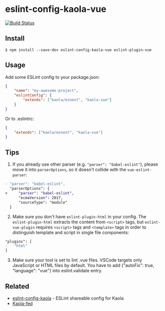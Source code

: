 # eslint-config-kaola-vue

[![Build Status](https://travis-ci.org/everywill/eslint-config-kaola-vue.svg?style=flat-square)](https://travis-ci.org/everywill/eslint-config-kaola-vue)

## Install

```
$ npm install --save-dev eslint-config-kaola-vue eslint-plugin-vue
```


## Usage

Add some ESLint config to your package.json:

```json
{
    "name": "my-awesome-project",
    "eslintConfig": {
        "extends": ["kaola/esnext", "kaola-vue"]
    }
}
```

Or to .eslintrc:

```json
{
    "extends": ["kaola/esnext", "kaola-vue"]
}
```

## Tips
1. If you already use other parser (e.g. `"parser": "babel-eslint"`), please move it into `parserOptions`, so it doesn't collide with the `vue-eslint-parser`:

```diff
- "parser": "babel-eslint",
  "parserOptions": {
+     "parser": "babel-eslint",
      "ecmaVersion": 2017,
      "sourceType": "module"
  }
```
2. Make sure you don't have `eslint-plugin-html` in your config. The `eslint-plugin-html` extracts the content from `<script>` tags, but `eslint-vue-plugin` requires `<script>` tags and `<template>` tags in order to distinguish template and script in single file components:

```diff
"plugins": [
-   "html"
]
```
3. Make sure your tool is set to lint .vue files. VSCode targets only JavaScript or HTML files by default. You have to add {"autoFix": true, "language": "vue"} into eslint.validate entry.
## Related

- [eslint-config-kaola](https://github.com/kaola-fed/eslint-config-kaola) - ESLint shareable config for Kaola
- [Kaola-fed](https://github.com/kaola-fed)
